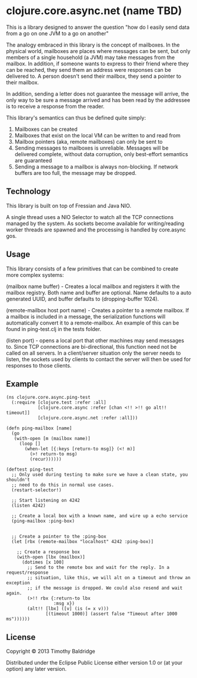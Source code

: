 # clojure.core.async.net (name TBD)

This is a library designed to answer the question "how do I easily send data from a go on one JVM to a go on another"

The analogy embraced in this library is the concept of mailboxes. In the physical world, mailboxes are places where messages
can be sent, but only members of a single household (a JVM) may take messages from the mailbox. In addition, if someone wants
to express to their friend where they can be reached, they send them an address were responses can be delivered to. A person
doesn't send their mailbox, they send a pointer to their mailbox.

In addition, sending a letter does not guarantee the message will arrive, the only way to be sure a message arrived and has been
read by the addressee is to receive a response from the reader.

This library's semantics can thus be defined quite simply:

1) Mailboxes can be created
2) Mailboxes that exist on the local VM can be written to and read from
3) Mailbox pointers (aka, remote mailboxes) can only be sent to
4) Sending messages to mailboxes is unreliable. Messages will be delivered complete, without data corruption,
   only best-effort semantics are guaranteed
5) Sending a message to a mailbox is always non-blocking. If network buffers are too full, the message may be dropped.

## Technology

This library is built on top of Fressian and Java NIO.

A single thread uses a NIO Selector to watch all the TCP connections managed by the system. As sockets become
available for writing/reading worker threads are spawned and the processing is handled by core.async gos.

## Usage

This library consists of a few primitives that can be combined to create more complex systems:

(mailbox name buffer) - Creates a local mailbox and registers it with the mailbox registry. Both name and buffer
are optional. Name defaults to a auto generated UUID, and buffer defaults to (dropping-buffer 1024).

(remote-mailbox host port name) - Creates a pointer to a remote mailbox. If a mailbox is included in a message,
the serialization functions will automatically convert it to a remote-mailbox. An example of this can be found in
ping-test.clj in the tests folder.

(listen port) - opens a local port that other machines may send messages to. Since TCP connections are bi-directional,
this function need not be called on all servers. In a client/server situation only the server needs to listen, the
sockets used by clients to contact the server will then be used for responses to those clients.

## Example

    (ns clojure.core.async.ping-test
      (:require [clojure.test :refer :all]
                [clojure.core.async :refer [chan <!! >!! go alt!! timeout]]
                [clojure.core.async.net :refer :all]))

    (defn ping-mailbox [name]
      (go
       (with-open [m (mailbox name)]
         (loop []
           (when-let [{:keys [return-to msg]} (<! m)]
             (>! return-to msg)
             (recur))))))

    (deftest ping-test
      ;; Only used during testing to make sure we have a clean state, you shouldn't
      ;; need to do this in normal use cases.
      (restart-selector!)

      ;; Start listening on 4242
      (listen 4242)

      ;; Create a local box with a known name, and wire up a echo service
      (ping-mailbox :ping-box)


      ;; Create a pointer to the :ping-box
      (let [rbx (remote-mailbox "localhost" 4242 :ping-box)]

        ;; Create a response box
        (with-open [lbx (mailbox)]
          (dotimes [x 100]
            ;; Send to the remote box and wait for the reply. In a request/response
            ;; situation, like this, we will alt on a timeout and throw an exception
            ;; if the message is dropped. We could also resend and wait again.
            (>!! rbx {:return-to lbx
                      :msg x})
            (alt!! [lbx] ([v] (is (= x v)))
                   [(timeout 1000)] (assert false "Timeout after 1000 ms"))))))


## License

Copyright © 2013 Timothy Baldridge

Distributed under the Eclipse Public License either version 1.0 or (at
your option) any later version.
